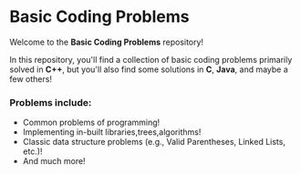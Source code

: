# Basic Coding Problems

Welcome to the **Basic Coding Problems** repository! 

In this repository, you'll find a collection of basic coding problems primarily solved in **C++**, but you'll also find some solutions in **C**, **Java**, and maybe a few others!

### Problems include:
- Common problems of programming!
- Implementing in-built libraries,trees,algorithms!
- Classic data structure problems (e.g., Valid Parentheses, Linked Lists, etc.)!
- And much more!



